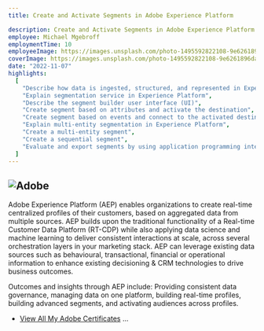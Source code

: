 ```yaml
---
title: Create and Activate Segments in Adobe Experience Platform

description: Create and Activate Segments in Adobe Experience Platform is a 1-day instructor-led (classroom or virtual) course, where you will learn to create simple, sequential, and multi-entity segments in Experience Platform with hands-on exercises. You will also learn how to create and activate destinations to use these segments.
employee: Michael Mgebroff
employmentTime: 10
employeeImage: https://images.unsplash.com/photo-1495592822108-9e6261896da8?ixlib=rb-4.0.3&ixid=MnwxMjA3fDB8MHxwaG90by1wYWdlfHx8fGVufDB8fHx8&auto=format&fit=crop&w=2070&q=80
coverImage: https://images.unsplash.com/photo-1495592822108-9e6261896da8?ixlib=rb-4.0.3&ixid=MnwxMjA3fDB8MHxwaG90by1wYWdlfHx8fGVufDB8fHx8&auto=format&fit=crop&w=2070&q=80
date: "2022-11-07"
highlights:
  [
    "Describe how data is ingested, structured, and represented in Experience Platform",
    "Explain segmentation service in Experience Platform",
    "Describe the segment builder user interface (UI)",
    "Create segment based on attributes and activate the destination",
    "Create segment based on events and connect to the activated destination",
    "Explain multi-entity segmentation in Experience Platform",
    "Create a multi-entity segment",
    "Create a sequential segment",
    "Evaluate and export segments by using application programming interface (API)",
  ]
---
```


## ![Adobe](http://localhost:3000/certifications/aep-activate-segments-certificate.PNG "The Adobe Cirtificate - Segments")

Adobe Experience Platform (AEP) enables organizations to create real-time centralized profiles of their customers, based on aggregated data from multiple sources. AEP builds upon the traditional functionality of a Real-time Customer Data Platform (RT-CDP) while also applying data science and machine learning to deliver consistent interactions at scale, across several orchestration layers in your marketing stack. AEP can leverage existing data sources such as behavioural, transactional, financial or operational information to enhance existing decisioning & CRM technologies to drive business outcomes.

Outcomes and insights through AEP include: Providing consistent data governance, managing data on one platform, building real-time profiles, building advanced segments, and activating audiences across profiles.

- [View All My Adobe Certificates](https://www.linkedin.com/in/michael-mgebroff-5725a05/details/featured/) ...
